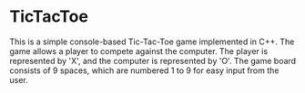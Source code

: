 # TicTacToe
This is a simple console-based Tic-Tac-Toe game implemented in C++. The game allows a player to compete against the computer. The player is represented by 'X', and the computer is represented by 'O'. The game board consists of 9 spaces, which are numbered 1 to 9 for easy input from the user.
